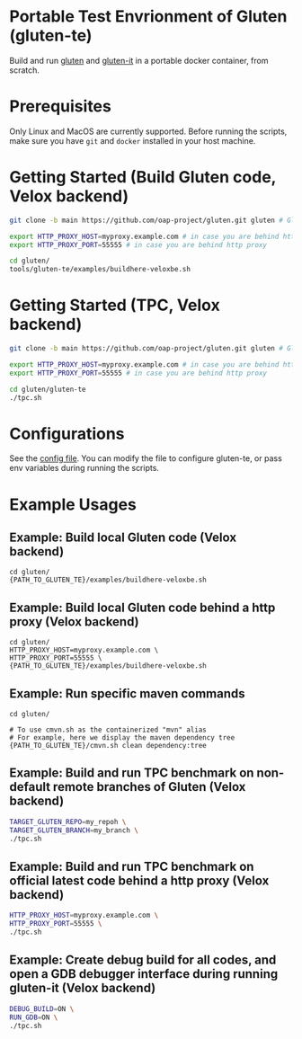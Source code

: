 # Portable Test Envrionment of Gluten (gluten-te)

Build and run [gluten](https://github.com/oap-project/gluten) and [gluten-it](https://github.com/oap-project/gluten/tree/main/tools/gluten-it) in a portable docker container, from scratch.

# Prerequisites

Only Linux and MacOS are currently supported. Before running the scripts, make sure you have `git` and `docker` installed in your host machine.

# Getting Started (Build Gluten code, Velox backend)

```sh
git clone -b main https://github.com/oap-project/gluten.git gluten # Gluten main code

export HTTP_PROXY_HOST=myproxy.example.com # in case you are behind http proxy
export HTTP_PROXY_PORT=55555 # in case you are behind http proxy

cd gluten/
tools/gluten-te/examples/buildhere-veloxbe.sh
```

# Getting Started (TPC, Velox backend)

```sh
git clone -b main https://github.com/oap-project/gluten.git gluten # Gluten main code

export HTTP_PROXY_HOST=myproxy.example.com # in case you are behind http proxy
export HTTP_PROXY_PORT=55555 # in case you are behind http proxy

cd gluten/gluten-te
./tpc.sh
```

# Configurations

See the [config file](https://github.com/oap-project/gluten/blob/main/tools/gluten-te/defaults.conf). You can modify the file to configure gluten-te, or pass env variables during running the scripts.

# Example Usages

## Example: Build local Gluten code (Velox backend)

```
cd gluten/
{PATH_TO_GLUTEN_TE}/examples/buildhere-veloxbe.sh
```

## Example: Build local Gluten code behind a http proxy (Velox backend)

```
cd gluten/
HTTP_PROXY_HOST=myproxy.example.com \
HTTP_PROXY_PORT=55555 \
{PATH_TO_GLUTEN_TE}/examples/buildhere-veloxbe.sh
```

## Example: Run specific maven commands

```
cd gluten/

# To use cmvn.sh as the containerized "mvn" alias
# For example, here we display the maven dependency tree
{PATH_TO_GLUTEN_TE}/cmvn.sh clean dependency:tree
```

## Example: Build and run TPC benchmark on non-default remote branches of Gluten (Velox backend)

```sh
TARGET_GLUTEN_REPO=my_repoh \
TARGET_GLUTEN_BRANCH=my_branch \
./tpc.sh
```

## Example: Build and run TPC benchmark on official latest code behind a http proxy (Velox backend)

```sh
HTTP_PROXY_HOST=myproxy.example.com \
HTTP_PROXY_PORT=55555 \
./tpc.sh
```

## Example: Create debug build for all codes, and open a GDB debugger interface during running gluten-it (Velox backend)

```sh
DEBUG_BUILD=ON \
RUN_GDB=ON \
./tpc.sh
```
